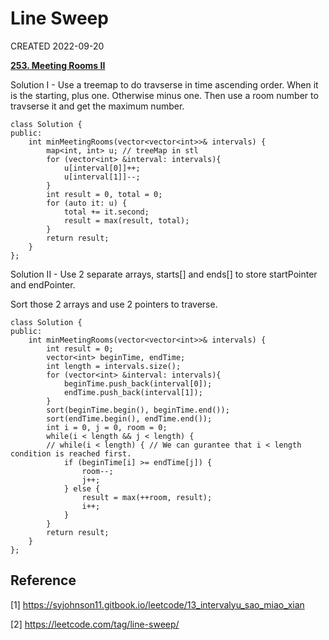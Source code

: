 # Line Sweep

CREATED 2022-09-20

**[253. Meeting Rooms II](https://leetcode.com/problems/meeting-rooms-ii/)**

Solution I - Use a treemap to do travserse in time ascending order. When it is the starting, plus one. Otherwise minus one.
Then use a room number to travserse it and get the maximum number.

```
class Solution {
public:
    int minMeetingRooms(vector<vector<int>>& intervals) {
        map<int, int> u; // treeMap in stl
        for (vector<int> &interval: intervals){
            u[interval[0]]++;
            u[interval[1]]--;
        }
        int result = 0, total = 0;
        for (auto it: u) {
            total += it.second;
            result = max(result, total);
        }
        return result;
    }
};
```

Solution II - Use 2 separate arrays, starts[] and ends[] to store startPointer and endPointer.

Sort those 2 arrays and use 2 pointers to traverse.

```
class Solution {
public:
    int minMeetingRooms(vector<vector<int>>& intervals) {
        int result = 0;
        vector<int> beginTime, endTime;
        int length = intervals.size();
        for (vector<int> &interval: intervals){
            beginTime.push_back(interval[0]);
            endTime.push_back(interval[1]);
        }
        sort(beginTime.begin(), beginTime.end());
        sort(endTime.begin(), endTime.end());
        int i = 0, j = 0, room = 0;
        while(i < length && j < length) {
        // while(i < length) { // We can gurantee that i < length condition is reached first.
            if (beginTime[i] >= endTime[j]) {
                room--;
                j++;
            } else {
                result = max(++room, result);
                i++;
            }
        }
        return result;
    }
};
```

## Reference

[1] <https://syjohnson11.gitbook.io/leetcode/13_intervalyu_sao_miao_xian>

[2] <https://leetcode.com/tag/line-sweep/>
